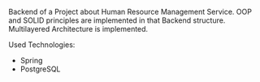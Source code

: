 Backend of a Project about Human Resource Management Service.
OOP and SOLID principles are implemented in that Backend structure.
Multilayered Architecture is implemented.

Used Technologies:
- Spring
- PostgreSQL

